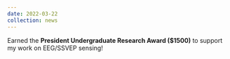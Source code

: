 ```yaml
---
date: 2022-03-22
collection: news
---
```

Earned the **President Undergraduate Research Award ($1500)** to support my work on EEG/SSVEP sensing!